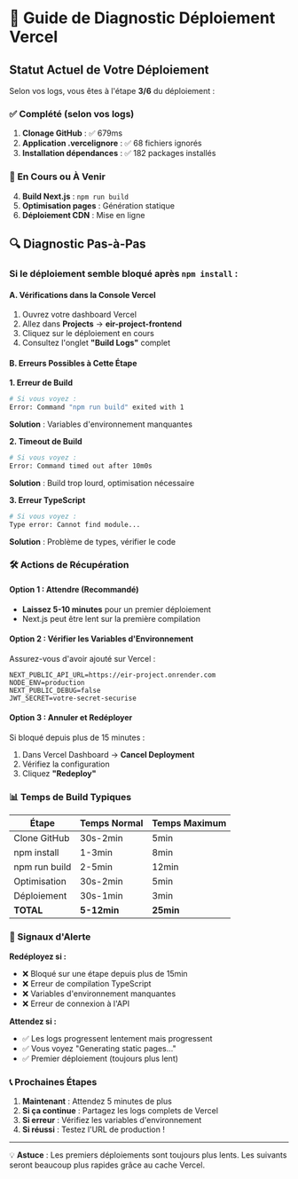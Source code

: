 # 🚨 Guide de Diagnostic Déploiement Vercel

## Statut Actuel de Votre Déploiement

Selon vos logs, vous êtes à l'étape **3/6** du déploiement :

### ✅ Complété (selon vos logs)
1. **Clonage GitHub** : ✅ 679ms
2. **Application .vercelignore** : ✅ 68 fichiers ignorés  
3. **Installation dépendances** : ✅ 182 packages installés

### 🔄 En Cours ou À Venir
4. **Build Next.js** : `npm run build`
5. **Optimisation pages** : Génération statique
6. **Déploiement CDN** : Mise en ligne

## 🔍 Diagnostic Pas-à-Pas

### Si le déploiement semble bloqué après `npm install` :

#### A. Vérifications dans la Console Vercel
1. Ouvrez votre dashboard Vercel
2. Allez dans **Projects** → **eir-project-frontend** 
3. Cliquez sur le déploiement en cours
4. Consultez l'onglet **"Build Logs"** complet

#### B. Erreurs Possibles à Cette Étape

**1. Erreur de Build**
```bash
# Si vous voyez :
Error: Command "npm run build" exited with 1
```
**Solution** : Variables d'environnement manquantes

**2. Timeout de Build**
```bash
# Si vous voyez :
Error: Command timed out after 10m0s
```
**Solution** : Build trop lourd, optimisation nécessaire

**3. Erreur TypeScript**
```bash
# Si vous voyez :
Type error: Cannot find module...
```
**Solution** : Problème de types, vérifier le code

### 🛠️ Actions de Récupération

#### Option 1 : Attendre (Recommandé)
- **Laissez 5-10 minutes** pour un premier déploiement
- Next.js peut être lent sur la première compilation

#### Option 2 : Vérifier les Variables d'Environnement
Assurez-vous d'avoir ajouté sur Vercel :
```
NEXT_PUBLIC_API_URL=https://eir-project.onrender.com
NODE_ENV=production
NEXT_PUBLIC_DEBUG=false
JWT_SECRET=votre-secret-securise
```

#### Option 3 : Annuler et Redéployer
Si bloqué depuis plus de 15 minutes :
1. Dans Vercel Dashboard → **Cancel Deployment**
2. Vérifiez la configuration
3. Cliquez **"Redeploy"**

### 📊 Temps de Build Typiques

| Étape | Temps Normal | Temps Maximum |
|-------|--------------|---------------|
| Clone GitHub | 30s-2min | 5min |
| npm install | 1-3min | 8min |
| npm run build | 2-5min | 12min |
| Optimisation | 30s-2min | 5min |
| Déploiement | 30s-1min | 3min |
| **TOTAL** | **5-12min** | **25min** |

### 🚨 Signaux d'Alerte

**Redéployez si :**
- ❌ Bloqué sur une étape depuis plus de 15min
- ❌ Erreur de compilation TypeScript
- ❌ Variables d'environnement manquantes
- ❌ Erreur de connexion à l'API

**Attendez si :**
- ✅ Les logs progressent lentement mais progressent
- ✅ Vous voyez "Generating static pages..."
- ✅ Premier déploiement (toujours plus lent)

### 📞 Prochaines Étapes

1. **Maintenant** : Attendez 5 minutes de plus
2. **Si ça continue** : Partagez les logs complets de Vercel
3. **Si erreur** : Vérifiez les variables d'environnement
4. **Si réussi** : Testez l'URL de production !

---

💡 **Astuce** : Les premiers déploiements sont toujours plus lents. Les suivants seront beaucoup plus rapides grâce au cache Vercel.
